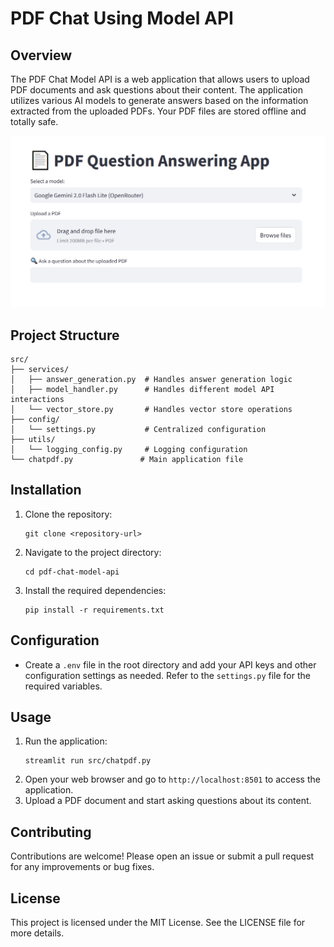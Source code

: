 # PDF Chat Using Model API

## Overview
The PDF Chat Model API is a web application that allows users to upload PDF documents and ask questions about their content. The application utilizes various AI models to generate answers based on the information extracted from the uploaded PDFs. Your PDF files are stored offline and totally safe.

![image-20250210234549801](UI.png)

## Project Structure
```
src/
├── services/
│   ├── answer_generation.py  # Handles answer generation logic
│   ├── model_handler.py      # Handles different model API interactions
│   └── vector_store.py       # Handles vector store operations
├── config/
│   └── settings.py           # Centralized configuration
├── utils/
│   └── logging_config.py     # Logging configuration
└── chatpdf.py               # Main application file
```

## Installation
1. Clone the repository:
   ```
   git clone <repository-url>
   ```
2. Navigate to the project directory:
   ```
   cd pdf-chat-model-api
   ```
3. Install the required dependencies:
   ```
   pip install -r requirements.txt
   ```

## Configuration
- Create a `.env` file in the root directory and add your API keys and other configuration settings as needed. Refer to the `settings.py` file for the required variables.

## Usage
1. Run the application:
   ```
   streamlit run src/chatpdf.py
   ```
2. Open your web browser and go to `http://localhost:8501` to access the application.
3. Upload a PDF document and start asking questions about its content.

## Contributing
Contributions are welcome! Please open an issue or submit a pull request for any improvements or bug fixes.

## License
This project is licensed under the MIT License. See the LICENSE file for more details.